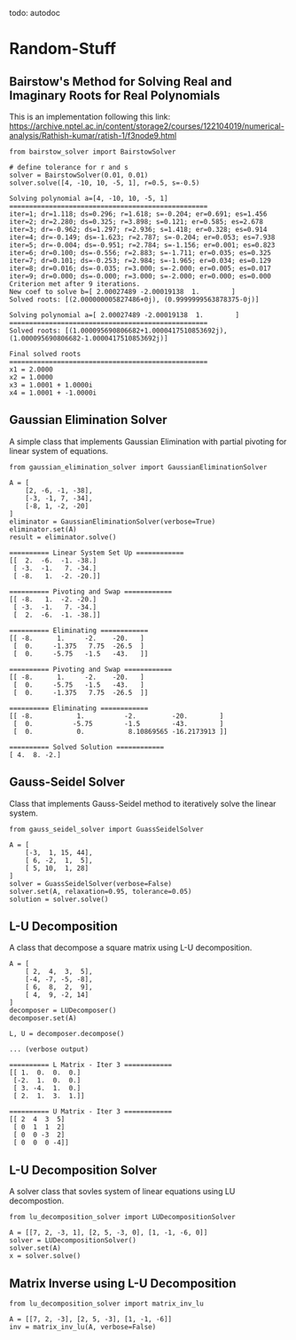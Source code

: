 todo: autodoc

# Random-Stuff

## Bairstow's Method for Solving Real and Imaginary Roots for Real Polynomials
This is an implementation following this link:
https://archive.nptel.ac.in/content/storage2/courses/122104019/numerical-analysis/Rathish-kumar/ratish-1/f3node9.html

```
from bairstow_solver import BairstowSolver

# define tolerance for r and s
solver = BairstowSolver(0.01, 0.01)
solver.solve([4, -10, 10, -5, 1], r=0.5, s=-0.5)
```

```
Solving polynomial a=[4, -10, 10, -5, 1]
==================================================
iter=1; dr=1.118; ds=0.296; r=1.618; s=-0.204; er=0.691; es=1.456
iter=2; dr=2.280; ds=0.325; r=3.898; s=0.121; er=0.585; es=2.678
iter=3; dr=-0.962; ds=1.297; r=2.936; s=1.418; er=0.328; es=0.914
iter=4; dr=-0.149; ds=-1.623; r=2.787; s=-0.204; er=0.053; es=7.938
iter=5; dr=-0.004; ds=-0.951; r=2.784; s=-1.156; er=0.001; es=0.823
iter=6; dr=0.100; ds=-0.556; r=2.883; s=-1.711; er=0.035; es=0.325
iter=7; dr=0.101; ds=-0.253; r=2.984; s=-1.965; er=0.034; es=0.129
iter=8; dr=0.016; ds=-0.035; r=3.000; s=-2.000; er=0.005; es=0.017
iter=9; dr=0.000; ds=-0.000; r=3.000; s=-2.000; er=0.000; es=0.000
Criterion met after 9 iterations.
New coef to solve b=[ 2.00027489 -2.00019138  1.        ]
Solved roots: [(2.000000005827486+0j), (0.9999999563878375-0j)]

Solving polynomial a=[ 2.00027489 -2.00019138  1.        ]
==================================================
Solved roots: [(1.000095690806682+1.0000417510853692j), (1.000095690806682-1.0000417510853692j)]

Final solved roots
==================================================
x1 = 2.0000
x2 = 1.0000
x3 = 1.0001 + 1.0000i
x4 = 1.0001 + -1.0000i
```


## Gaussian Elimination Solver
A simple class that implements Gaussian Elimination with partial pivoting for linear system of equations.
```
from gaussian_elimination_solver import GaussianEliminationSolver

A = [
    [2, -6, -1, -38],
    [-3, -1, 7, -34],
    [-8, 1, -2, -20]
]
eliminator = GaussianEliminationSolver(verbose=True)
eliminator.set(A)
result = eliminator.solve()
```

```
========== Linear System Set Up ============
[[  2.  -6.  -1. -38.]
 [ -3.  -1.   7. -34.]
 [ -8.   1.  -2. -20.]]

========== Pivoting and Swap ============
[[ -8.   1.  -2. -20.]
 [ -3.  -1.   7. -34.]
 [  2.  -6.  -1. -38.]]

========== Eliminating ============
[[ -8.      1.     -2.    -20.   ]
 [  0.     -1.375   7.75  -26.5  ]
 [  0.     -5.75   -1.5   -43.   ]]

========== Pivoting and Swap ============
[[ -8.      1.     -2.    -20.   ]
 [  0.     -5.75   -1.5   -43.   ]
 [  0.     -1.375   7.75  -26.5  ]]

========== Eliminating ============
[[ -8.           1.          -2.         -20.        ]
 [  0.          -5.75        -1.5        -43.        ]
 [  0.           0.           8.10869565 -16.2173913 ]]

========== Solved Solution ============
[ 4.  8. -2.]
```

## Gauss-Seidel Solver
Class that implements Gauss-Seidel method to iteratively solve the linear system.
```
from gauss_seidel_solver import GuassSeidelSolver

A = [
    [-3,  1, 15, 44],
    [ 6, -2,  1,  5],
    [ 5, 10,  1, 28]
]
solver = GuassSeidelSolver(verbose=False)
solver.set(A, relaxation=0.95, tolerance=0.05)
solution = solver.solve()
```

## L-U Decomposition
A class that decompose a square matrix using L-U decomposition.

```
A = [
    [ 2,  4,  3,  5],
    [-4, -7, -5, -8],
    [ 6,  8,  2,  9],
    [ 4,  9, -2, 14]
]
decomposer = LUDecomposer()
decomposer.set(A)

L, U = decomposer.decompose()
```

```
... (verbose output)

========== L Matrix - Iter 3 ============
[[ 1.  0.  0.  0.]
 [-2.  1.  0.  0.]
 [ 3. -4.  1.  0.]
 [ 2.  1.  3.  1.]]

========== U Matrix - Iter 3 ============
[[ 2  4  3  5]
 [ 0  1  1  2]
 [ 0  0 -3  2]
 [ 0  0  0 -4]]
```

## L-U Decomposition Solver
A solver class that sovles system of linear equations using LU decompostion.
```
from lu_decomposition_solver import LUDecompositionSolver

A = [[7, 2, -3, 1], [2, 5, -3, 0], [1, -1, -6, 0]]
solver = LUDecompositionSolver()
solver.set(A)
x = solver.solve()
```

## Matrix Inverse using L-U Decomposition
```
from lu_decomposition_solver import matrix_inv_lu

A = [[7, 2, -3], [2, 5, -3], [1, -1, -6]]
inv = matrix_inv_lu(A, verbose=False)
```
